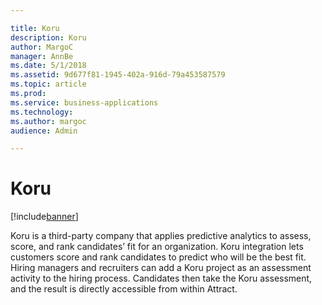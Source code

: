 ```yaml
---

title: Koru
description: Koru
author: MargoC
manager: AnnBe
ms.date: 5/1/2018
ms.assetid: 9d677f81-1945-402a-916d-79a453587579
ms.topic: article
ms.prod: 
ms.service: business-applications
ms.technology: 
ms.author: margoc
audience: Admin

---
```

#  Koru




[!include[banner](../../../../includes/banner.md)]

Koru is a third-party company that applies predictive analytics to assess,
score, and rank candidates’ fit for an organization. Koru integration lets
customers score and rank candidates to predict who will be the best fit. Hiring
managers and recruiters can add a Koru project as an assessment activity to the
hiring process. Candidates then take the Koru assessment, and the result is
directly accessible from within Attract.


